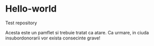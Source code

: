 # Hello-world
Test repository

Acesta este un pamflet si trebuie tratat ca atare. 
Ca urmare, in ciuda insubordonorarii vor exista consecinte grave!
